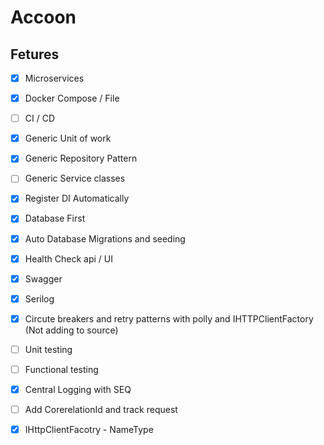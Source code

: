 # Accoon

## Fetures
 - [x] Microservices 
 - [x] Docker Compose / File
 - [ ] CI / CD
 - [x] Generic Unit of work
 - [x] Generic Repository Pattern
 - [ ] Generic Service classes
 - [x] Register DI Automatically
 - [x] Database First
 - [x] Auto Database Migrations and seeding
 - [x] Health Check api / UI
 - [x] Swagger
 - [x] Serilog 
 - [x] Circute breakers and retry patterns with polly and IHTTPClientFactory (Not adding to source)
 - [ ] Unit testing
 - [ ] Functional testing
 - [x] Central Logging with SEQ
 - [ ] Add CorerelationId and track request
 - [x] IHttpClientFacotry -  NameType 

